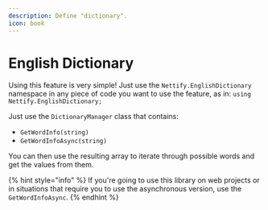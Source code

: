 ```yaml
---
description: Define "dictionary".
icon: book
---
```


# English Dictionary

Using this feature is very simple! Just use the `Nettify.EnglishDictionary` namespace in any piece of code you want to use the feature, as in: `using Nettify.EnglishDictionary;`

Just use the `DictionaryManager` class that contains:

* `GetWordInfo(string)`
* `GetWordInfoAsync(string)`

You can then use the resulting array to iterate through possible words and get the values from them.

{% hint style="info" %}
If you're going to use this library on web projects or in situations that require you to use the asynchronous version, use the `GetWordInfoAsync`.
{% endhint %}
